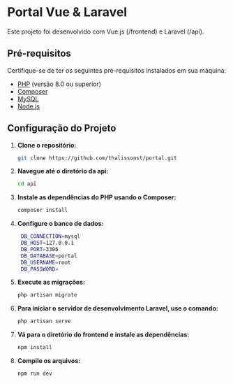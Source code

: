 # Portal Vue & Laravel

Este projeto foi desenvolvido com Vue.js (/frontend) e Laravel (/api).

## Pré-requisitos

Certifique-se de ter os seguintes pré-requisitos instalados em sua máquina:

- [PHP](https://www.php.net/manual/pt_BR/install.php) (versão 8.0 ou superior)
- [Composer](https://getcomposer.org/download/)
- [MySQL](https://dev.mysql.com/downloads/mysql/)
- [Node.js](https://nodejs.org/) 

## Configuração do Projeto

1. **Clone o repositório:**

   ```bash
   git clone https://github.com/thalissonst/portal.git

2. **Navegue até o diretório da api:**

   ```bash
   cd api

3. **Instale as dependências do PHP usando o Composer:**

   ```bash
   composer install

4. **Configure o banco de dados:**

   ```bash
    DB_CONNECTION=mysql
    DB_HOST=127.0.0.1
    DB_PORT=3306
    DB_DATABASE=portal
    DB_USERNAME=root
    DB_PASSWORD=

5. **Execute as migrações:**

   ```bash
   php artisan migrate

6. **Para iniciar o servidor de desenvolvimento Laravel, use o comando:**

   ```bash
   php artisan serve

7. **Vá para o diretório do frontend e instale as dependências:**

   ```bash
   npm install

8. **Compile os arquivos:**

   ```bash
   npm run dev


   
